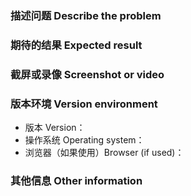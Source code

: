 <!--
First of all：
确认你已再次看过一遍 README 文档，因为有些问题可能在你离开的这段时间已被解决。
Make sure you have read the README file again, because some issues may have been resolved during your absence.
-->

### 描述问题 Describe the problem

<!--
请尽量清晰精准地描述你碰到的问题。
Please describe your problem as clearly and accurately as possible.

主题问题请 @ 主题的作者，在 README 截图顶部。
For system theme questions, please @ the author of the theme, the author information is at the top of the README screenshot.
-->

### 期待的结果 Expected result

<!--
请尽量清晰精准地描述你所期待的结果。
Please be as clear and accurate as possible to describe the results you are looking for.
-->

### 截屏或录像 Screenshot or video

<!--
如果可能，请尽量附加截图或录像来描述你遇到的问题。
If possible, please try to attach screenshots or videos to describe the problem you are experiencing.

（Windows 下推荐使用 [Screen2Gif](https://www.screentogif.com/) 进行录屏。如果是编辑器输入相关问题，使用 Screen2Gif 录制结束后请打开`图像 - 按键`）
(It is recommended to use [Screen2Gif](https://www.screentogif.com/) to record the screen under Windows. If it is related to the editor input, please open the `Image - Key Strokes` after recording with Screen2Gif)
-->

### 版本环境 Version environment

* 版本 Version：
* 操作系统 Operating system：
* 浏览器（如果使用）Browser (if used)：

### 其他信息 Other information

<!--
请提供其他附加信息帮助我们诊断问题。
Please provide additional information to help us diagnose the problem.
-->

<!-- 模板来自老同志 @88250 的仓库 -->
